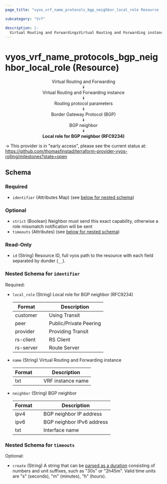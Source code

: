 ```yaml
---
page_title: "vyos_vrf_name_protocols_bgp_neighbor_local_role Resource - vyos"

subcategory: "Vrf"

description: |- 
  Virtual Routing and Forwarding⯯Virtual Routing and Forwarding instance⯯Routing protocol parameters⯯Border Gateway Protocol (BGP)⯯BGP neighbor⯯Local role for BGP neighbor (RFC9234)
---
```


# vyos_vrf_name_protocols_bgp_neighbor_local_role (Resource)
<center>

Virtual Routing and Forwarding  
⯯  
Virtual Routing and Forwarding instance  
⯯  
Routing protocol parameters  
⯯  
Border Gateway Protocol (BGP)  
⯯  
BGP neighbor  
⯯  
**Local role for BGP neighbor (RFC9234)**


</center>

-> This provider is in "early access", please see the current status at: https://github.com/thomasfinstad/terraform-provider-vyos-rolling/milestones?state=open

## Schema

### Required

- `identifier` (Attributes Map) (see [below for nested schema](#nestedatt--identifier))

### Optional

- `strict` (Boolean) Neighbor must send this exact capability, otherwise a role missmatch notification will be sent
- `timeouts` (Attributes) (see [below for nested schema](#nestedatt--timeouts))

### Read-Only

- `id` (String) Resource ID, full vyos path to the resource with each field separated by dunder (`__`).

<a id="nestedatt--identifier"></a>
### Nested Schema for `identifier`

Required:

- `local_role` (String) Local role for BGP neighbor (RFC9234)

    |Format     &emsp;|Description             |
    |-------------|--------------------------|
    |customer   &emsp;|Using Transit           |
    |peer       &emsp;|Public/Private Peering  |
    |provider   &emsp;|Providing Transit       |
    |rs-client  &emsp;|RS Client               |
    |rs-server  &emsp;|Route Server            |
- `name` (String) Virtual Routing and Forwarding instance

    |Format  &emsp;|Description        |
    |----------|---------------------|
    |txt     &emsp;|VRF instance name  |
- `neighbor` (String) BGP neighbor

    |Format  &emsp;|Description                |
    |----------|-----------------------------|
    |ipv4    &emsp;|BGP neighbor IP address    |
    |ipv6    &emsp;|BGP neighbor IPv6 address  |
    |txt     &emsp;|Interface name             |


<a id="nestedatt--timeouts"></a>
### Nested Schema for `timeouts`

Optional:

- `create` (String) A string that can be [parsed as a duration](https://pkg.go.dev/time#ParseDuration) consisting of numbers and unit suffixes, such as &#34;30s&#34; or &#34;2h45m&#34;. Valid time units are &#34;s&#34; (seconds), &#34;m&#34; (minutes), &#34;h&#34; (hours).  
